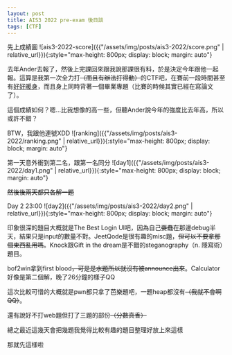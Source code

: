 ```yaml
---
layout: post
title: AIS3 2022 pre-exam 後日談
tags: [CTF]
---
```

先上成績圖
![ais3-2022-score]({{"/assets/img/posts/ais3-2022/score.png" | relative_url}}){:style="max-height: 800px; display: block; margin: auto"}

去年Ander去報了，然後上完課回來跟我說那課很有料，於是決定今年跟他一起報。這算是我第一次全力打~~（而且有辦法打得動）~~的CTF吧，在賽前一段時間甚至有[好好暖身](https://nickchen120235.github.io/2022/04/09/cache-me-outside.html)，而且身上同時背著一個畢業專題（比賽的時候其實已經在寫論文了）。

這個成績如何？嗯...比我想像的高一些，但聽Ander說今年的強度比去年高，所以或許不錯？

BTW，我跟他連號XDD
![ranking]({{"/assets/img/posts/ais3-2022/ranking.png" | relative_url}}){:style="max-height: 800px; display: block; margin: auto"}

第一天意外衝到第二名，跟第一名同分
![day1]({{"/assets/img/posts/ais3-2022/day1.png" | relative_url}}){:style="max-height: 800px; display: block; margin: auto"}

~~然後後兩天都只各解一題~~

Day 2 23:00
![day2]({{"/assets/img/posts/ais3-2022/day2.png" | relative_url}}){:style="max-height: 800px; display: block; margin: auto"}

印象很深的題目大概就是The Best Login UI吧，因為自己~~耍蠢~~在那邊debug半天，結果只是input的數量不對。JeetQode是很有趣的misc題，~~但可以不要拿那個東西亂用嗎~~。Knock跟Gift in the dream是不錯的steganography（n. 隱寫術）題目。

bof2win拿到first blood~~，可是是水題所以就沒有被announce出來~~。Calculator好像是第二個解，晚了26分鐘的樣子QQ

這次比較可惜的大概就是pwn都只拿了芭樂題吧，一題heap都沒有~~（我就不會啊QQ）~~。

還有說好不打web題但打了三題的部份~~（分數真香）~~

總之最近這幾天會把幾題我覺得比較有趣的題目整理好放上來這樣

那就先這樣啦